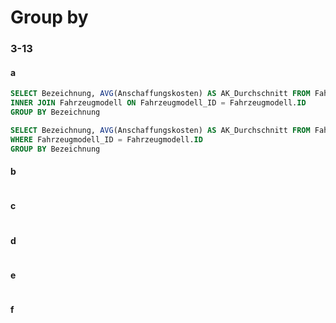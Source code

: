 # Group by
### 3-13
#### a
```SQL
SELECT Bezeichnung, AVG(Anschaffungskosten) AS AK_Durchschnitt FROM Fahrzeug 
INNER JOIN Fahrzeugmodell ON Fahrzeugmodell_ID = Fahrzeugmodell.ID
GROUP BY Bezeichnung

SELECT Bezeichnung, AVG(Anschaffungskosten) AS AK_Durchschnitt FROM Fahrzeug, Fahrzeugmodell
WHERE Fahrzeugmodell_ID = Fahrzeugmodell.ID
GROUP BY Bezeichnung
```
#### b
```SQL
```
#### c
```SQL
```
#### d
```SQL
```
#### e
```SQL
```
#### f
```SQL
```
